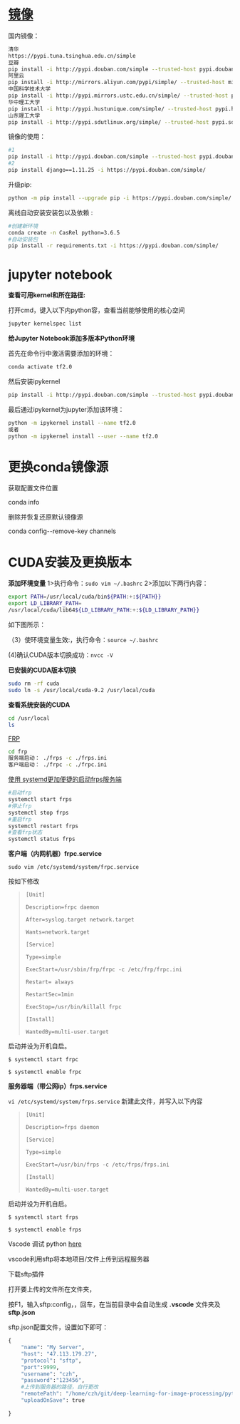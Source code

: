 # [镜像](https://blog.csdn.net/weixin_45523107/article/details/116535445?ops_request_misc=%257B%2522request%255Fid%2522%253A%2522166892448516782395377531%2522%252C%2522scm%2522%253A%252220140713.130102334..%2522%257D&request_id=166892448516782395377531&biz_id=0&utm_medium=distribute.pc_search_result.none-task-blog-2~all~top_positive~default-1-116535445-null-null.142^v65^opensearch_v2,201^v3^control_1,213^v2^t3_esquery_v1&utm_term=pip%E9%95%9C%E5%83%8F&spm=1018.2226.3001.4187)

国内镜像：

```bash
清华
https://pypi.tuna.tsinghua.edu.cn/simple
豆瓣
pip install -i http://pypi.douban.com/simple --trusted-host pypi.douban.com '模块版本'
阿里云
pip install -i http://mirrors.aliyun.com/pypi/simple/ --trusted-host mirrors.aliyun.com '模块版本'
中国科学技术大学
pip install -i http://pypi.mirrors.ustc.edu.cn/simple/ --trusted-host pypi.mirrors.ustc.edu.cn '模块版本'
华中理工大学
pip install -i http://pypi.hustunique.com/simple/ --trusted-host pypi.hustunique.com '模块版本'
山东理工大学
pip install -i http://pypi.sdutlinux.org/simple/ --trusted-host pypi.sdutlinux.org '模块==版本'

```

镜像的使用：

```bash
#1
pip install -i http://pypi.douban.com/simple --trusted-host pypi.douban.com selenium==4.3.0
#2
pip install django==1.11.25 -i https://pypi.douban.com/simple/
```

升级pip:

```bash
python -m pip install --upgrade pip -i https://pypi.douban.com/simple/
```

离线自动安装安装包以及依赖  :

```bash
#创建新环境
conda create -n CasRel python=3.6.5
#自动安装包
pip install -r requirements.txt -i https://pypi.douban.com/simple/
```

# jupyter notebook

**查看可用kernel和所在路径:**

打开cmd，键入以下内python容，查看当前能够使用的核心空间

```bash
jupyter kernelspec list
```

**给Jupyter Notebook添加多版本Python环境**

首先在命令行中激活需要添加的环境：

```bash
conda activate tf2.0
```

然后安装ipykernel

```bash
pip install -i http://pypi.douban.com/simple --trusted-host pypi.douban.com ipykernel
```

最后通过ipykernel为jupyter添加该环境：

```bash
python -m ipykernel install --name tf2.0
或者
python -m ipykernel install --user --name tf2.0
```

# 更换conda镜像源

 获取配置文件位置

conda info

删除并恢复还原默认镜像源

conda config--remove-key channels

# CUDA安装及更换版本

**添加环境变量**
1>执行命令：`sudo vim ~/.bashrc`
2>添加以下两行内容：

```bash
export PATH=/usr/local/cuda/bin${PATH:+:${PATH}}
export LD_LIBRARY_PATH=
/usr/local/cuda/lib64${LD_LIBRARY_PATH:+:${LD_LIBRARY_PATH}}
```

如下图所示：

（3）使环境变量生效:，执行命令：`source ~/.bashrc`

  (4)确认CUDA版本切换成功：`nvcc -V`

**已安装的CUDA版本切换**

```bash
sudo rm -rf cuda
sudo ln -s /usr/local/cuda-9.2 /usr/local/cuda
```

**查看系统安装的CUDA**

```bash
cd /usr/local
ls
```

[FRP](https://blog.csdn.net/ShakalakaPHD/article/details/117217374?spm=1001.2014.3001.5506)

```bash
cd frp
服务端启动： ./frps -c ./frps.ini
客户端启动： ./frpc -c ./frpc.ini
```

[使用 systemd更加便捷的启动frps服务端](https://blog.csdn.net/weixin_40483369/article/details/121210349?spm=1001.2101.3001.6650.2&utm_medium=distribute.pc_relevant.none-task-blog-2%7Edefault%7EBlogCommendFromBaidu%7ERate-2-121210349-blog-117217374.235%5Ev36%5Epc_relevant_default_base3&depth_1-utm_source=distribute.pc_relevant.none-task-blog-2%7Edefault%7EBlogCommendFromBaidu%7ERate-2-121210349-blog-117217374.235%5Ev36%5Epc_relevant_default_base3&utm_relevant_index=3)

```bash
#启动frp
systemctl start frps
#停止frp
systemctl stop frps
#重启frp
systemctl restart frps
#查看frp状态
systemctl status frps
```



**客户端（内网机器）frpc.service**  

`sudo vim /etc/systemd/system/frpc.service`

按如下修改

> ```
> [Unit]
> 
> Description=frpc daemon
> 
> After=syslog.target network.target
> 
> Wants=network.target
> 
> [Service]
> 
> Type=simple
> 
> ExecStart=/usr/sbin/frp/frpc -c /etc/frp/frpc.ini
> 
> Restart= always
> 
> RestartSec=1min
> 
> ExecStop=/usr/bin/killall frpc
> 
> [Install]
> 
> WantedBy=multi-user.target
> ```
>
> 

启动并设为开机自启。

```
$ systemctl start frpc

$ systemctl enable frpc
```



**服务器端（带公网ip）frps.service**

`vi /etc/systemd/system/frps.service` 新建此文件，并写入以下内容

> ```
> [Unit]
> 
> Description=frps daemon
> 
> [Service]
> 
> Type=simple
> 
> ExecStart=/usr/bin/frps -c /etc/frps/frps.ini
> 
> [Install]
> 
> WantedBy=multi-user.target
> ```
>
> 

启动并设为开机自启。

```
$ systemctl start frps

$ systemctl enable frps
```

Vscode 调试 python [here](https://blog.csdn.net/weixin_50920579/article/details/127463146?ops_request_misc=%257B%2522request%255Fid%2522%253A%2522168569738316800213035283%2522%252C%2522scm%2522%253A%252220140713.130102334..%2522%257D&request_id=168569738316800213035283&biz_id=0&utm_medium=distribute.pc_search_result.none-task-blog-2~all~baidu_landing_v2~default-2-127463146-null-null.142^v88^control,239^v2^insert_chatgpt&utm_term=vscode%20python%20debug%E6%95%99%E7%A8%8B&spm=1018.2226.3001.4187)

vscode利用sftp将本地项目/文件上传到远程服务器

下载sftp插件

打开要上传的文件所在文件夹，

按F1，输入sftp:config，，回车，在当前目录中会自动生成 **.vscode** 文件夹及 **sftp.json**

sftp.json配置文件，设置如下即可：

```python
{
    "name": "My Server",
    "host": "47.113.179.27",      
    "protocol": "sftp",
    "port":9999,                   
    "username": "czh",         
    "password":"123456",  
    #上传到服务器的路径，自行更改
    "remotePath": "/home/czh/git/deep-learning-for-image-processing/pytorch_classification/Test2_alexnet",
    "uploadOnSave": true
    
}
```

